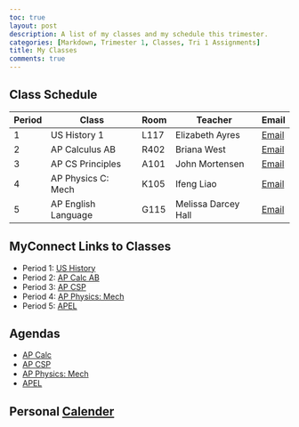 ```yaml
---
toc: true
layout: post
description: A list of my classes and my schedule this trimester.
categories: [Markdown, Trimester 1, Classes, Tri 1 Assignments]
title: My Classes
comments: true
---
```


## Class Schedule

| Period | Class | Room | Teacher | Email |
|-|-|-|-|-|
| 1 | US History 1 | L117 | Elizabeth Ayres | [Email](eayres@powayusd.com) |
| 2 | AP Calculus AB | R402 | Briana West | [Email](bwest@powayusd.com) |
| 3 | AP CS Principles | A101 | John Mortensen | [Email](jmortensen@powayusd.com) |
| 4 | AP Physics C: Mech | K105 | Ifeng Liao | [Email](fliao@powayusd.com) |
| 5 | AP English Language | G115 | Melissa Darcey Hall | [Email](mdarceyhall@powayusd.com) |

## MyConnect Links to Classes

- Period 1: [US History](https://poway.instructure.com/courses/126559)
- Period 2: [AP Calc AB](https://poway.instructure.com/courses/126748)
- Period 3: [AP CSP](https://poway.instructure.com/courses/127268)
- Period 4: [AP Physics: Mech](https://poway.instructure.com/courses/126256)
- Period 5: [APEL](https://poway.instructure.com/courses/127001)

## Agendas

- [AP Calc](https://docs.google.com/document/d/1IMstRWB8YTo9lxEyXocxnuP02BepImgJmoLbTP9b2NY/edit)
- [AP CSP](https://nighthawkcoders.github.io/APCSP/schedule)
- [AP Physics: Mech](https://poway.instructure.com/courses/126256)
- [APEL](https://poway.instructure.com/courses/127001/modules)

## Personal [Calender](https://www.icloud.com/calendar/)
